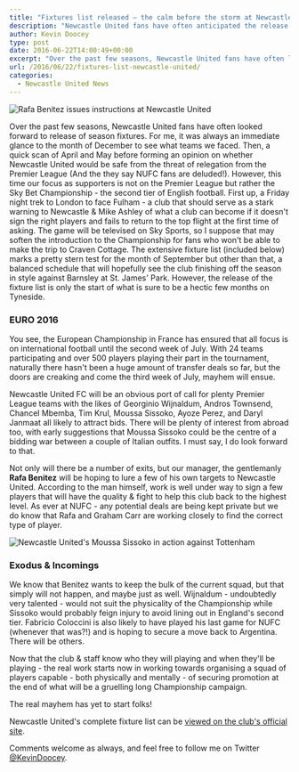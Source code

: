 ```yaml
---
title: "Fixtures list released – the calm before the storm at Newcastle United"
description: "Newcastle United fans have often anticipated the release of a campaign's upcoming fixtures, but this year, Tyneside must adjust to life in the Championship."
author: Kevin Doocey
type: post
date: 2016-06-22T14:00:49+00:00
excerpt: "Over the past few seasons, Newcastle United fans have often looked forward to release of season fixtures. For me, it was always an immediate glance to the month of December to see what teams we faced."
url: /2016/06/22/fixtures-list-newcastle-united/
categories:
  - Newcastle United News
---
```


![Rafa Benitez issues instructions at Newcastle United](https://www.tynetime.com/wp-content/uploads/2016/06/Rafa-Benitez-Newcastle-United.jpg "Rafa Benitez")

Over the past few seasons, Newcastle United fans have often looked forward to release of season fixtures. For me, it was always an immediate glance to the month of December to see what teams we faced. Then, a quick scan of April and May before forming an opinion on whether Newcastle United would be safe from the threat of relegation from the Premier League (And the they say NUFC fans are deluded!). However, this time our focus as supporters is not on the Premier League but rather the Sky Bet Championship - the second tier of English football. First up, a Friday night trek to London to face Fulham - a club that should serve as a stark warning to Newcastle & Mike Ashley of what a club can become if it doesn't sign the right players and fails to return to the top flight at the first time of asking. The game will be televised on Sky Sports, so I suppose that may soften the introduction to the Championship for fans who won't be able to make the trip to Craven Cottage. The extensive fixture list (included below) marks a pretty stern test for the month of September but other than that, a balanced schedule that will hopefully see the club finishing off the season in style against Barnsley at St. James' Park. However, the release of the fixture list is only the start of what is sure to be a hectic few months on Tyneside.

### EURO 2016

You see, the European Championship in France has ensured that all focus is on international football until the second week of July. With 24 teams participating and over 500 players playing their part in the tournament, naturally there hasn't been a huge amount of transfer deals so far, but the doors are creaking and come the third week of July, mayhem will ensue.

Newcastle United FC will be an obvious port of call for plenty Premier League teams with the likes of Georginio Wijnaldum, Andros Townsend, Chancel Mbemba, Tim Krul, Moussa Sissoko, Ayoze Perez, and Daryl Janmaat all likely to attract bids. There will be plenty of interest from abroad too, with early suggestions that Moussa Sissoko could be the centre of a bidding war between a couple of Italian outfits. I must say, I do look forward to that.

Not only will there be a number of exits, but our manager, the gentlemanly **Rafa Benitez** will be hoping to lure a few of his own targets to Newcastle United. According to the man himself, work is well under way to sign a few players that will have the quality & fight to help this club back to the highest level. As ever at NUFC - any potential deals are being kept private but we do know that Rafa and Graham Carr are working closely to find the correct type of player.

![Newcastle United's Moussa Sissoko in action against Tottenham](https://www.tynetime.com/wp-content/uploads/2016/06/Moussa-Sissoko-Newcastle-Spurs.jpg "Moussa Sissoko")

### Exodus & Incomings

We know that Benitez wants to keep the bulk of the current squad, but that simply will not happen, and maybe just as well. Wijnaldum - undoubtedly very talented - would not suit the physicality of the Championship while Sissoko would probably feign injury to avoid lining out in England's second tier. Fabricio Coloccini is also likely to have played his last game for NUFC (whenever that was?!) and is hoping to secure a move back to Argentina. There will be others.

Now that the club & staff know who they will playing and when they'll be playing - the real work starts now in working towards organising a squad of players capable - both physically and mentally - of securing promotion at the end of what will be a gruelling long Championship campaign.

The real mayhem has yet to start folks!

Newcastle United's complete fixture list can be [viewed on the club's official site][2].

Comments welcome as always, and feel free to follow me on Twitter [@KevinDoocey][1].

[1]: https://twitter.com/kevindoocey
[2]: http://www.nufc.co.uk/articles/20160622/201617-fixtures-announced_2281670_5671028
